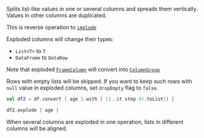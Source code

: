 [//]: # (title: explode)

<!---IMPORT org.jetbrains.kotlinx.dataframe.samples.api.Modify-->

Splits list-like values in one or several columns and spreads them vertically. Values in other columns are duplicated.  

This is reverse operation to [`implode`](implode.md)

Exploded columns will change their types:
* `List<T>` to `T`
* `DataFrame` to `DataRow`

Note that exploded [`FrameColumn`](DataColumn.md#framecolumn) will convert into [`ColumnGroup`](DataColumn.md#columngroup)

Rows with empty lists will be skipped. If you want to keep such rows with `null` value in exploded columns, set `dropEmpty` flag to `false`.

<!---FUN explode-->

```kotlin
val df2 = df.convert { age }.with { (1..it step 4).toList() }

df2.explode { age }
```

<!---END-->

When several columns are exploded in one operation, lists in different columns will be aligned.
